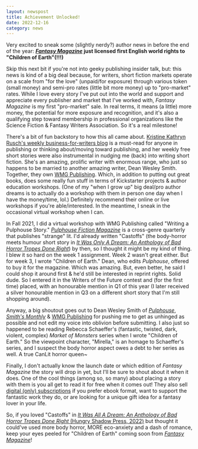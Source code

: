 ```yaml
---
layout: newspost
title: Achievement Unlocked!
date: 2022-12-16
category: news
---
```


Very excited to sneak some (slightly nerdy?) author news in before the end of the year: **[*Fantasy Magazine*](https://www.fantasy-magazine.com/) just licensed first English world rights to "Children of Earth"(!!!)**

Skip this next bit if you're not into geeky publishing insider talk, but: this news is kind of a big deal because, for writers, short fiction markets operate on a scale from "for the love" (unpaid/for exposure) through various token (small money) and semi-pro rates (little bit more money) up to "pro-market" rates. While I love every story I've put out into the world and support and appreciate every publisher and market that I've worked with, *Fantasy Magazine* is my first "pro-market" sale. In real terms, it means (a little) more money, the potential for more exposure and recognition, and it's also a qualifying step toward membership in professional organizations like the Science Fiction & Fantasy Writers Association. So it's a real milestone!
  
There's a bit of fun backstory to how this all came about. [Kristine Kathryn Rusch's weekly business-for-writers blog](https://kriswrites.com/) is a must-read for anyone in publishing or thinking about/moving toward publishing, and her weekly free short stories were also instrumental in nudging me (back) into writing short fiction. She's an amazing, prolific writer with enormous range, who just so happens to be married to another amazing writer, Dean Wesley Smith. Together, they own [WMG Publishing](). Which, in addition to putting out great books, does some really fun stuff in terms of Kickstarter projects & author education workshops. (One of my "when I grow up" big deal/pro author dreams is to actually do a workshop with them in person one day when I have the money/time, lol.) Definitely recommend their online or live workshops if you're able/interested. In the meantime, I sneak in the occasional virtual workshop when I can.

In Fall 2021, I did a virtual workshop with WMG Publishing called "Writing a Pulphouse Story." [*Pulphouse Fiction Magazine*](https://pulphousemagazine.com/) is a cross-genre quarterly that publishes "strange" lit. I'd already written "Castoffs" (the body-horror meets humour short story in [*It Was Only A Dream: An Anthology of Bad Horror Tropes Done Right*](https://www.hungryshadowpress.com/it-was-all-a-dream)) by then, so I thought it might be my kind of thing. I blew it so hard on the week 1 assignment. Week 2 wasn't great either. But for week 3, I wrote "Children of Earth." Dean, who edits *Pulphouse*, offered to buy it for the magazine. Which was amazing. But, even better, he said I could shop it around first & he'd still be interested in reprint rights. Solid dude. So I entered it in the Writers of the Future contest and (for the first time) placed, with an honourable mention in Q1 of this year (I later received a silver honourable mention in Q3 on a different short story that I'm still shopping around).
 
Anyway, a big shoutout goes out to Dean Wesley Smith of [*Pulphouse*](https://pulphousemagazine.com/), [*Smith's Monthly*](https://smithsmonthly.com/) & [WMG Publishing](https://wmgpublishinginc.com/) for pushing me to get as unhinged as possible and not edit my voice into oblivion before submitting. I also just so happened to be reading Rebecca Schaeffer's (fantastic, twisted, dark, violent, complex) *Market of Monsters* series when I wrote "Children of Earth." So the viewpoint character, "Mirella," is an homage to Schaeffer's series, and I suspect the body horror aspect owes a debt to her series as well. A true CanLit horror queen~

Finally, I don't actually know the launch date or which edition of *Fantasy Magazine* the story will drop in yet, but I'll be sure to shout about it when it does. One of the cool things (among so, so many) about placing a story with them is you all get to read it for free when it comes out! They also sell [digital (only) subscriptions](https://www.fantasy-magazine.com/store/) if you prefer ebook format, want to support the fantastic work they do, or are looking for a unique gift idea for a fantasy lover in your life.

So, if you loved "Castoffs" in [*It Was All A Dream: An Anthology of Bad Horror Tropes Done Right* (Hungry Shadow Press, 2022)](https://www.hungryshadowpress.com/it-was-all-a-dream) but thought it could've used more body horror, MORE eco-anxiety and a dash of romance, keep your eyes peeled for "Children of Earth" coming soon from [*Fantasy Magazine*](https://www.fantasy-magazine.com/)!
